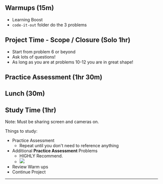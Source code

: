 ## Warmups (15m)
- Learning Boost
- `code-it-out` folder do the 3 problems
  
## Project Time - Scope / Closure (Solo 1hr)
- Start from problem 6 or beyond
- Ask lots of questions!
- As long as you are at problems 10-12 you are in great shape!

## Practice Assessment (1hr 30m)

## Lunch (30m)

## Study Time (1hr) 
Note: Must be sharing screen and cameras on.

Things to study:
- Practice Assessment 
  - Repeat until you don't need to reference anything
- Additional **Practice Assessment** Problems
  - HIGHLY Recommend.
  - ![](https://i.imgur.com/pCbF2Cx.png)
- Review Warm ups
- Continue Project

---
